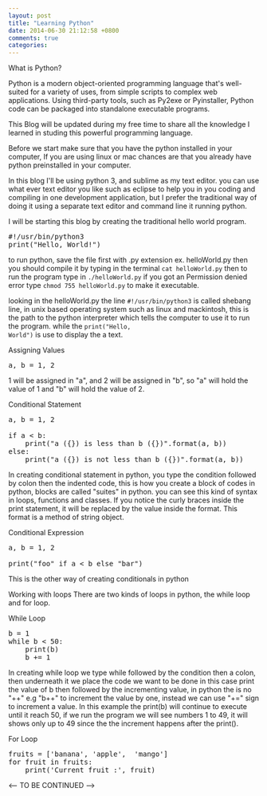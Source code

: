 ```yaml
---
layout: post
title: "Learning Python"
date: 2014-06-30 21:12:58 +0800
comments: true
categories: 
---
```


What is Python?

Python is a modern object-oriented programming language that's well-suited for a variety of uses, from simple scripts to complex web applications. Using third-party tools, such as Py2exe or Pyinstaller, Python code can be packaged into standalone executable programs.


This Blog will be updated during my free time to share all the knowledge I learned in studing this powerful programming language.

Before we start make sure that you have the python installed in your computer, If you are using linux or mac chances are that you already have python preinstalled in your computer.

In this blog I'll be using python 3, and sublime as my text editor. you can use what ever text editor you like such as eclipse to help you in you coding and compiling in one development application, but I prefer the traditional way of doing it using a separate text editor and command line it running python.


I will be starting this blog by creating the traditional hello world program.

<pre>
#!/usr/bin/python3
print("Hello, World!")
</pre>

to run python, save the file first with .py extension ex. helloWorld.py then you should compile it by typing in the terminal <code>cat helloWorld.py</code> then to run the program type in <code>./helloWorld.py</code> if you got an Permission denied error type <code>chmod 755 helloWorld.py</code> to make it executable.

looking in the helloWorld.py the line <code>#!/usr/bin/python3</code> is called shebang line, in unix based operating system such as linux and mackintosh, this is the path to the python interpreter which tells the computer to use it to run the program.
while the <code>print("Hello, World")</code> is use to display the a text.


Assigning Values
<pre>
a, b = 1, 2
</pre>

1 will be assigned in "a", and 2 will be assigned in "b", so "a" will hold the value of 1 and "b" will hold the value of 2.


Conditional Statement
<pre>
a, b = 1, 2

if a < b:
	print("a ({}) is less than b ({})".format(a, b))
else:
	print("a ({}) is not less than b ({})".format(a, b))
</pre>

In creating conditional statement in python, you type the condition followed by colon then the indented code, this is how you create a block of codes in python, blocks are called "suites" in python. you can see this kind of syntax in loops, functions and classes. If you notice the curly braces inside the print statement, it will be replaced by the value inside the format. This format is a method of string object.

Conditional Expression
<pre>
a, b = 1, 2

print("foo" if a < b else "bar")
</pre>

This is the other way of creating conditionals in python


Working with loops
There are two kinds of loops in python, the while loop and for loop.

While Loop
<pre>
b = 1
while b < 50:
	print(b)
	b += 1
</pre>

In creating while loop we type while followed by the condition then a colon, then underneath it we place the code we want to be done in this case print the value of b then followed by the incrementing value, in python the is no "++" e.g "b++" to increment the value by one, instead we can use "+=" sign to increment a value. In this example the print(b) will continue to execute until it reach 50, if we run the program we will see numbers 1 to 49, it will shows only up to 49 since the the increment happens after the print().

For Loop
<pre>
fruits = ['banana', 'apple',  'mango']
for fruit in fruits:
	print('Current fruit :', fruit)
</pre>


<-- TO BE CONTINUED -->